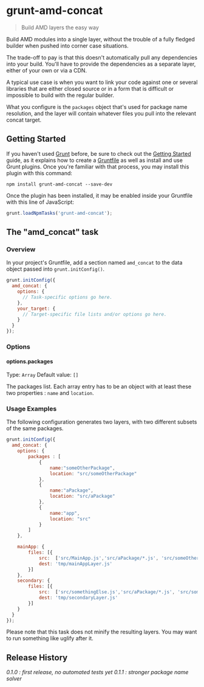 # grunt-amd-concat #

> Build AMD layers the easy way


Build AMD modules into a single layer, without the trouble of a fully fledged builder when pushed into corner case situations. 

The trade-off to pay is that this doesn't automatically pull any dependencies into your build. You'll have to provide the dependencies as a separate layer, either of your own or via a CDN.

A typical use case is when you want to link your code against one or several libraries that are either closed source or in a form that is difficult or impossible to build with the regular builder.



What you configure is the `packages` object that's used for package name resolution, and the layer will contain whatever files you pull into the relevant concat target. 


## Getting Started

If you haven't used [Grunt](http://gruntjs.com/) before, be sure to check out the [Getting Started](http://gruntjs.com/getting-started) guide, as it explains how to create a [Gruntfile](http://gruntjs.com/sample-gruntfile) as well as install and use Grunt plugins. Once you're familiar with that process, you may install this plugin with this command:

```shell
npm install grunt-amd-concat --save-dev
```

Once the plugin has been installed, it may be enabled inside your Gruntfile with this line of JavaScript:

```js
grunt.loadNpmTasks('grunt-amd-concat');
```

## The "amd_concat" task

### Overview
In your project's Gruntfile, add a section named `amd_concat` to the data object passed into `grunt.initConfig()`.

```js
grunt.initConfig({
  amd_concat: {
    options: {
      // Task-specific options go here.
    },
    your_target: {
      // Target-specific file lists and/or options go here.
    }
  }
});
```

### Options

#### options.packages
Type: `Array`
Default value: `[]`

The packages list. Each array entry has to be an object with at least these two properties : `name` and `location`.

### Usage Examples

The following configuration generates two layers, with two different subsets of the same packages.

```js
grunt.initConfig({
  amd_concat: {
    options: {
        packages : [
            {
                name:"someOtherPackage",
                location: "src/someOtherPackage"
            },
            {
                name:"aPackage",
                location: "src/aPackage"
            },
            {
                name:"app",
                location: "src"
            }
        ]
    },

    mainApp: {
        files: [{
            src:  ['src/MainApp.js','src/aPackage/*.js', 'src/someOtherPackage/*.js'],
            dest: 'tmp/mainAppLayer.js'
        }]
    },
    secondary: {
        files: [{
            src:  ['src/somethingElse.js','src/aPackage/*.js', 'src/someOtherPackage/utils.js'],
            dest: 'tmp/secondaryLayer.js'
        }]
    }
  }
});
```

Please note that this task does not minify the resulting layers. You may want to run something like uglify after it.


## Release History
_0.1.0 : first release, no automated tests yet_
_0.1.1 : stronger package name solver_
